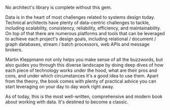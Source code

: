 No architect's library is complete without this gem.

Data is in the heart of most challenges related to systems design today. Technical architects have plenty of data-centric challenges to tackle, including scalability, consistency, reliability, efficiency, and maintainability. On top of that there are numerous platforms and tools that can be leveraged to achieve each project's design goals, including relational / document / graph databases, stream / batch processors, web APIs and message brokers.

Martin Kleppmann not only helps you make sense of all the buzzwords, but also guides you through this diverse landscape by doing deep dives of how each piece of technology works under the hood, what are their pros and cons, and under which circumstances it's a good idea to use them. Apart from the theory, the book comes with plenty of practical advice you can start leveraging on your day to day work right away.

As of today, this is the most well-written, comprehensive and modern book about working with data. It's destined to become a classic.
